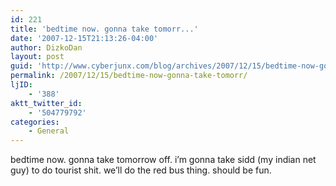 ```yaml
---
id: 221
title: 'bedtime now. gonna take tomorr...'
date: '2007-12-15T21:13:26-04:00'
author: DizkoDan
layout: post
guid: 'http://www.cyberjunx.com/blog/archives/2007/12/15/bedtime-now-gonna-take-tomorr/'
permalink: /2007/12/15/bedtime-now-gonna-take-tomorr/
ljID:
    - '388'
aktt_twitter_id:
    - '504779792'
categories:
    - General
---
```


bedtime now. gonna take tomorrow off. i’m gonna take sidd (my indian net guy) to do tourist shit. we’ll do the red bus thing. should be fun.